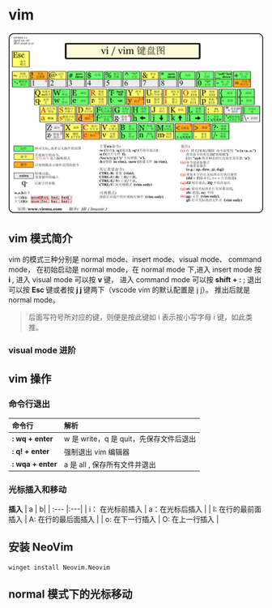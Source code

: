 # vim

<img src="./vim-map.gif" />

## vim 模式简介

vim 的模式三种分别是 normal mode、insert mode、visual mode、 command mode， 在初始启动是 normal mode，在 normal mode 下,进入 insert mode 按 <b> i </b>, 进入 visual mode 可以按 <b> v </b> 键， 进入 command mode 可以按 <b> shift + : </b>; 退出可以按 <b> Esc </b> 键或者按 <b> j j </b> 键两下（vscode vim 的默认配置是 j j）。 推出后就是 normal mode。

> 后面写符号所对应的键，则便是按此键如 i 表示按小写字母 i 键，如此类推。

### visual mode 进阶

## vim 操作

### 命令行退出

| 命令行                 | 解析                                    |
| :--------------------- | :-------------------------------------- |
| <b> : wq + enter</b>   | w 是 write，q 是 quit，先保存文件后退出 |
| <b> : q! + enter </b>  | 强制退出 vim 编辑器                     |
| <b> : wqa + enter </b> | a 是 all , 保存所有文件并退出           |

### 光标插入和移动

**插入**
| a | b|
| :--- |:---|
| i： 在光标前插入 | a：在光标后插入 |
| I: 在行的最前面插入 | A: 在行的最后面插入 |
| o: 在下一行插入 | O: 在上一行插入 |

## 安装 NeoVim

    winget install Neovim.Neovim

## normal 模式下的光标移动
